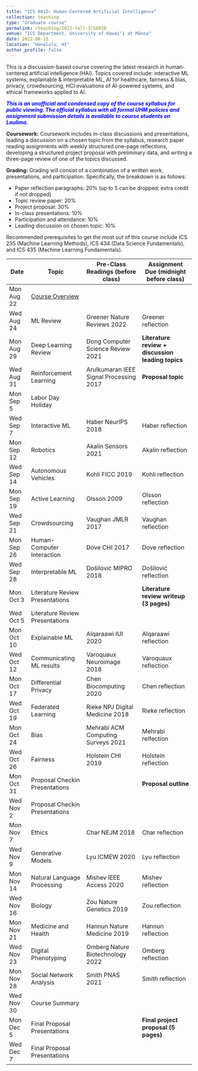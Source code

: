 ```yaml
---
title: "ICS 691D: Human-Centered Artificial Intelligence"
collection: teaching
type: "Graduate course"
permalink: /teaching/2022-fall-ICS691D
venue: "ICS Department, University of Hawaiʻi at Mānoa"
date: 2022-08-15
location: "Honolulu, HI"
author_profile: false
---
```


This is a discussion-based course covering the latest research in human-centered artificial intelligence (HAI). Topics covered include: interactive ML systems, explainable & interpretable ML, AI for healthcare, fairness & bias, privacy, crowdsourcing, HCI evaluations of AI-powered systems, and ethical frameworks applied to AI. 

***<font color='blue'>This is an unofficial and condensed copy of the course syllabus for public viewing. The official syllabus with all formal UHM policies and assignment submission details is available to course students on Laulima.</font>***

**Coursework:** Coursework includes in-class discussions and presentations, leading a discussion on a chosen topic from the syllabus, research paper reading assignments with weekly structured one-page reflections, developing a structured project proposal with preliminary data, and writing a three-page review of one of the topics discussed.

**Grading:** Grading will consist of a combination of a written work, presentations, and participation. Specifically, the breakdown is as follows:
* Paper reflection paragraphs: 20% (up to 5 can be dropped; extra credit if not dropped)
* Topic review paper: 20%
* Project proposal: 30%
* In-class presentations: 10%
* Participation and attendance: 10%
* Leading discussion on chosen topic: 10%

Recommended prerequisites to get the most out of this course include ICS 235 (Machine Learning Methods), ICS 434 (Data Science Fundamentals), and ICS 435 (Machine Learning Fundamentals).

| Date         | Topic                             | Pre-Class Readings (before class)       | Assignment Due (midnight before class)     |
| -            | -                                 | -                                       | -                                          |
| Mon Aug 22   | <a href="https://peterwashington.github.io/files/classes/ICS691D/Lecture_1_Course_Overview.pdf"> Course Overview </a> | | |
| Wed Aug 24   | ML Review                         | Greener Nature Reviews 2022             | Greener reflection                         |
| Mon Aug 29   | Deep Learning Review              | Dong Computer Science Review 2021       | **Literature review + discussion leading topics**      |
| Wed Aug 31   | Reinforcement Learning            | Arulkumaran IEEE Signal Processing 2017 | **Proposal topic**                         |
| Mon Sep 5    | Labor Day Holiday                 |                                         |                                            |
| Wed Sep 7    | Interactive ML                    | Haber NeurIPS 2018                      | Haber reflection                           |
| Mon Sep 12   | Robotics                          | Akalin Sensors 2021                     | Akalin reflection                          |
| Wed Sep 14   | Autonomous Vehicles               | Kohli FICC 2019                         | Kohli reflection                           |
| Mon Sep 19   | Active Learning                   | Olsson 2009                             | Olsson reflection                          |
| Wed Sep 21   | Crowdsourcing                     | Vaughan JMLR 2017                       | Vaughan reflection                         |
| Mon Sep 26   | Human-Computer Interaction        | Dove CHI 2017                           | Dove reflection                            |
| Wed Sep 28   | Interpretable ML                  | Došilović MIPRO 2018                    | Došilović reflection                       |
| Mon Oct 3    | Literature Review Presentations   |                                         | **Literature review writeup (3 pages)**    |
| Wed Oct 5    | Literature Review Presentations   |                                         |                                            |
| Mon Oct 10   | Explainable ML                    | Alqaraawi IUI 2020                      | Alqaraawi reflection                       |
| Wed Oct 12   | Communicating ML results          | Varoquaux Neuroimage 2018               | Varoquaux reflection                       |
| Mon Oct 17   | Differential Privacy              | Chen Biocomputing 2020                  | Chen reflection                            |
| Wed Oct 19   | Federated Learning                | Rieke NPJ Digital Medicine 2018         | Rieke reflection                           |
| Mon Oct 24   | Bias                              | Mehrabi ACM Computing Surveys 2021      | Mehrabi relfection                         |
| Wed Oct 26   | Fairness                          | Holstein CHI 2019                       | Holstein reflection                        |
| Mon Oct 31   | Proposal Checkin Presentations    |                                         | **Proposal outline**                       |
| Wed Nov 2    | Proposal Checkin Presentations    |                                         |                                            |
| Mon Nov 7    | Ethics                            | Char NEJM 2018                          | Char reflection                            |
| Wed Nov 9    | Generative Models                 | Lyu ICMEW 2020                          | Lyu reflection                             |
| Mon Nov 14   | Natural Language Processing       | Mishev IEEE Access 2020                 | Mishev reflection                          |
| Wed Nov 16   | Biology                           | Zou Nature Genetics 2019                | Zou reflection                             |
| Mon Nov 21   | Medicine and Health               | Hannun Nature Medicine 2019             | Hannun reflection                          |
| Wed Nov 23   | Digital Phenotyping               | Omberg Nature Biotechnology 2022        | Omberg reflection                          |
| Mon Nov 28   | Social Network Analysis           | Smith PNAS 2021                         | Smith reflection                           |
| Wed Nov 30   | Course Summary                    |                                         |                                            |
| Mon Dec 5    | Final Proposal Presentations      |                                         | **Final project proposal (5 pages)**       |
| Wed Dec 7    | Final Proposal Presentations      |                                         |                                            |


